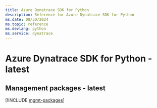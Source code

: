 ```yaml
---
title: Azure Dynatrace SDK for Python
description: Reference for Azure Dynatrace SDK for Python
ms.date: 08/30/2024
ms.topic: reference
ms.devlang: python
ms.service: dynatrace
---
```

# Azure Dynatrace SDK for Python - latest

## Management packages - latest
[!INCLUDE [mgmt-packages](dynatrace-mgmt-index.md)]
